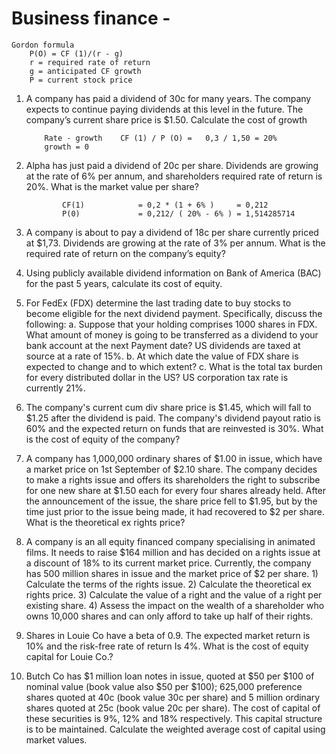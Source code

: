 # Business finance - 
    Gordon formula
        P(O) = CF (1)/(r - g)
        r = required rate of return
        g = anticipated CF growth
        P = current stock price
    
 1. A company has paid a dividend of 30c for many years. The company expects to continue paying dividends at this level in the future. The company’s current share price is $1.50. Calculate the cost of growth

            Rate - growth    CF (1) / P (O) =   0,3 / 1,50 = 20%
            growth = 0 
    
 2. Alpha has just paid a dividend of 20c per share. Dividends are growing at the rate of 6% per annum, and shareholders required rate of return is 20%. What is the market value per share?

                CF(1)            = 0,2 * (1 + 6% )     = 0,212
                P(0)             = 0,212/ ( 20% - 6% ) = 1,514285714
    
 4. A company is about to pay a dividend of 18c per share currently priced at $1,73. Dividends are growing at the rate of 3% per annum. What is the required rate of return on the company’s equity?
 5.  Using publicly available dividend information on Bank of America (BAC) for the past 5 years, calculate its cost of equity.
 6. For FedEx (FDX) determine the last trading date to buy stocks to become eligible for the next dividend payment. Specifically, discuss the following: 
    a.	Suppose that your holding comprises 1000 shares in FDX. What amount of money is going to be transferred as a dividend to your bank account at the next Payment date? US dividends are taxed at source at a           rate of 15%. 
    b.	At which date the value of FDX share is expected to change and to which extent? 
    c.	What is the total tax burden for every distributed dollar in the US? US corporation tax rate is currently 21%.

7. The company's current cum div share price is $1.45, which will fall to $1.25 after the dividend is paid. The company's dividend payout ratio is 60% and the expected return on funds that are reinvested is 30%. What is the cost of equity of the company?

8. A company has 1,000,000 ordinary shares of $1.00 in issue, which have a market price on 1st September of $2.10 share. The company decides to make a rights issue and offers its shareholders the right to subscribe for one new share at $1.50 each for every four shares already held. After the announcement of the issue, the share price fell to $1.95, but by the time just prior to the issue being made, it had recovered to $2 per share. What is the theoretical ex rights price?

9. A company is an all equity financed company specialising in animated films. It needs to raise $164 million and has decided on a rights issue at a discount of 18% to its current market price. Currently, the company has 500 million shares in issue and the market price of $2 per share. 1) Calculate the terms of the rights issue. 2) Calculate the theoretical ex rights price. 3) Calculate the value of a right and the value of a right per existing share. 4) Assess the impact on the wealth of a shareholder who owns 10,000 shares and can only afford to take up half of their rights.

10.  Shares in Louie Co have a beta of 0.9. The expected market return is 10% and the risk-free  rate of return Is 4%.  What is the cost of equity capital for Louie Co.?

11. Butch Co has $1 million loan notes in issue, quoted at $50 per $100 of nominal value (book value also $50 per $100); 625,000 preference shares quoted at 40c (book value 30c per share) and 5 million ordinary shares quoted at 25c (book value 20c per share). The cost of capital of these securities is 9%, 12% and 18% respectively. This capital structure is to be maintained. Calculate the weighted average cost of capital using market values.

